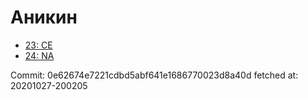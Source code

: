 # Аникин
- [23: CE](23.md)
- [24: NA](24.md)

Commit: 0e62674e7221cdbd5abf641e1686770023d8a40d
 fetched at: 20201027-200205
